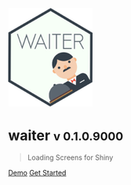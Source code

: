 <img src="_assets/img/logo.png" height=200 />

# waiter <small>v 0.1.0.9000</small>

> Loading Screens for Shiny

[Demo](https://shiny.john-coene.com/waiter)
[Get Started](/get-started)